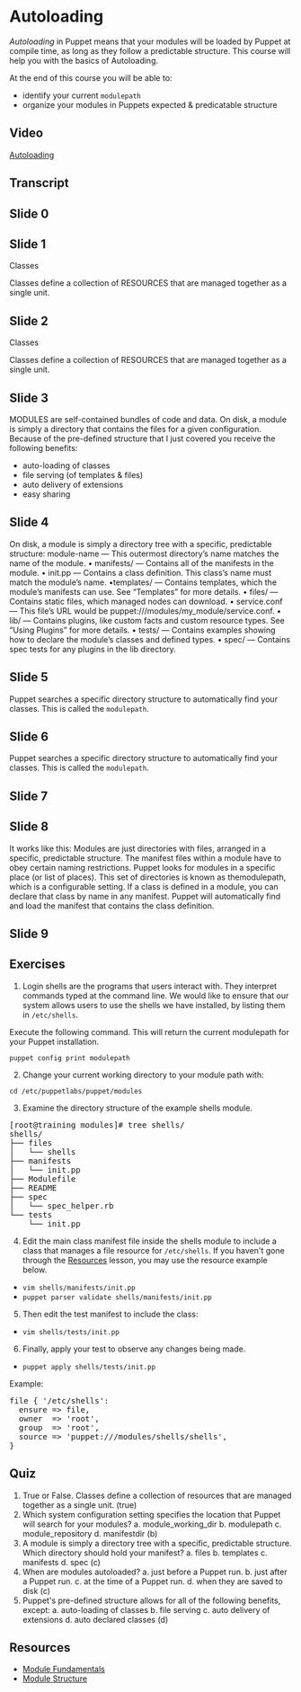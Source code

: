 # Autoloading #
*Autoloading* in Puppet means that your modules will be loaded by Puppet at compile time, as long as they follow a predictable structure. This course will help you with the basics of Autoloading. 

At the end of this course you will be able to:

* identify your current `modulepath`
* organize your modules in Puppets expected & predicatable structure

## Video ##
[Autoloading](http://d.pr/v/9JFD)

## Transcript ##

## Slide 0



## Slide 1

Classes

Classes define a collection of RESOURCES that are managed together as a single unit.

## Slide 2

Classes

Classes define a collection of RESOURCES that are managed together as a single unit.

## Slide 3

MODULES are self-contained bundles of code and data. 
On disk, a module is simply a directory that contains the files for a given configuration. Because of the pre-defined structure that I just covered you receive the following benefits:
* auto-loading of classes
* file serving (of templates & files)
* auto delivery of extensions
* easy sharing


## Slide 4

On disk, a module is simply a directory tree with a specific, predictable structure:
module-name — This outermost directory’s name matches the name of the module.
  • manifests/ — Contains all of the manifests in the module.
  • init.pp — Contains a class definition. This class’s name must match the module’s name.
  •templates/ — Contains templates, which the module’s manifests can use. See “Templates” for more details.
  • files/ — Contains static files, which managed nodes can download.
  • service.conf — This file’s URL would be puppet:///modules/my_module/service.conf.
  • lib/ — Contains plugins, like custom facts and custom resource types. See “Using Plugins” for more details.
  • tests/ — Contains examples showing how to declare the module’s classes and defined types.
  • spec/ — Contains spec tests for any plugins in the lib directory.

## Slide 5

Puppet searches a specific directory structure to automatically find your classes. This is called the `modulepath`.

## Slide 6

Puppet searches a specific directory structure to automatically find your classes. This is called the `modulepath`.

## Slide 7



## Slide 8

It works like this:
    Modules are just directories with files, arranged in a specific, predictable structure. The manifest files within a module have to obey certain naming restrictions.
    Puppet looks for modules in a specific place (or list of places). This set of directories is known as themodulepath, which is a configurable setting.
    If a class is defined in a module, you can declare that class by name in any manifest. Puppet will automatically find and load the manifest that contains the class definition.

## Slide 9



## Exercises ##
1. Login shells are the programs that users interact with. They interpret commands typed at the command line. We would like to ensure that our system allows users to use the shells we have installed, by listing them in `/etc/shells`.

Execute the following command. This will return the current modulepath for your Puppet installation.

`puppet config print modulepath`

2. Change your current working directory to your module path with:

`cd /etc/puppetlabs/puppet/modules`

3. Examine the directory structure of the example shells module.

<pre>[root@training modules]# tree shells/
shells/
├── files
│   └── shells
├── manifests
│   └── init.pp
├── Modulefile
├── README
├── spec
│   └── spec_helper.rb
└── tests
    └── init.pp
</pre>

4. Edit the main class manifest file inside the shells module to include a class that manages a file resource for `/etc/shells`. If you haven't gone through the [Resources](/learn/resources) lesson, you may use the resource example below.

*   `vim shells/manifests/init.pp`
*   `puppet parser validate shells/manifests/init.pp`

5. Then edit the test manifest to include the class:

*   `vim shells/tests/init.pp`

6. Finally, apply your test to observe any changes being made.

*   `puppet apply shells/tests/init.pp`

Example:

<pre>file { '/etc/shells':
  ensure => file,
  owner  => 'root',
  group  => 'root',
  source => 'puppet:///modules/shells/shells',
}
</pre>

## Quiz ##

1. True or False. Classes define a collection of resources that are managed together as a single unit. (true)
2. Which system configuration setting specifies the location that Puppet will search for your modules?
	a. module_working_dir b. modulepath c. module_repository d. manifestdir (b)
3. A module is simply a directory tree with a specific, predictable structure. Which directory should hold your manifest?
	a. files b. templates c. manifests d. spec (c)
4. When are modules autoloaded?
	a. just before a Puppet run. b. just after a Puppet run. c. at the time of a Puppet run. d. when they are saved to disk (c)
5. Puppet's pre-defined structure allows for all of the following benefits, except:
	a. auto-loading of classes b. file serving c. auto delivery of extensions d. auto declared classes (d)

## Resources ##
* [Module Fundamentals ](http://docs.puppetlabs.com/puppet/2.7/reference/modules_fundamentals.html)
* [Module Structure](http://docs.puppetlabs.com/learning/modules1.html#module-structure)



